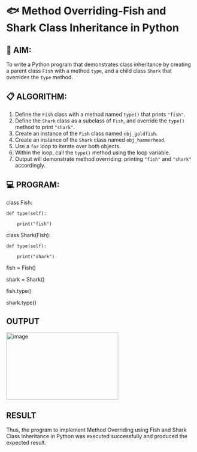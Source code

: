 # 🐟 Method Overriding-Fish and Shark Class Inheritance in Python

## 🧠 AIM:
To write a Python program that demonstrates class inheritance by creating a parent class `Fish` with a method `type`, and a child class `Shark` that overrides the `type` method.

## 📋 ALGORITHM:

1. Define the `Fish` class with a method named `type()` that prints `"fish"`.
2. Define the `Shark` class as a subclass of `Fish`, and override the `type()` method to print `"shark"`.
3. Create an instance of the `Fish` class named `obj_goldfish`.
4. Create an instance of the `Shark` class named `obj_hammerhead`.
5. Use a `for` loop to iterate over both objects.
6. Within the loop, call the `type()` method using the loop variable.
7. Output will demonstrate method overriding: printing `"fish"` and `"shark"` accordingly.

## 💻 PROGRAM:
class Fish:

    def type(self):
    
        print("fish")

class Shark(Fish):

    def type(self):
    
	    print("shark")

fish = Fish()

shark = Shark()

fish.type()

shark.type()

## OUTPUT
<img width="299" height="179" alt="image" src="https://github.com/user-attachments/assets/6e805cba-c218-41d8-8ab6-71953b911ab1" />


## RESULT
Thus, the program to implement Method Overriding using Fish and Shark Class Inheritance in Python was executed successfully and produced the expected result.
